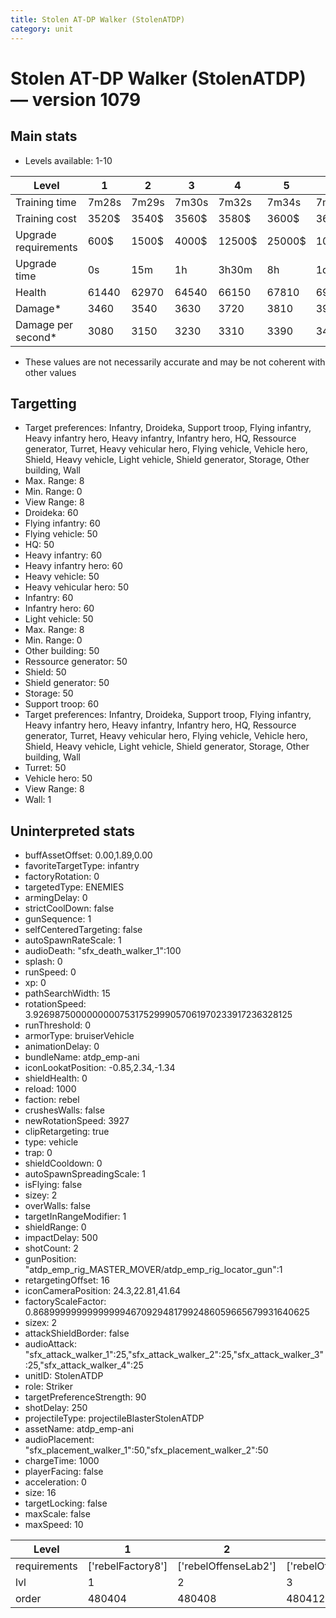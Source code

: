 ```yaml
---
title: Stolen AT-DP Walker (StolenATDP)
category: unit
---
```


# Stolen AT-DP Walker (StolenATDP) — version 1079

## Main stats

  * Levels available: 1-10

|Level               |1    |2    |3    |4     |5     |6      |7      |8      |9       |10      |
|--------------------|-----|-----|-----|------|------|-------|-------|-------|--------|--------|
|Training time       |7m28s|7m29s|7m30s|7m32s |7m34s |7m36s  |7m38s  |7m40s  |7m44s   |8m      |
|Training cost       |3520$|3540$|3560$|3580$ |3600$ |3620$  |3640$  |3660$  |3696$   |4048$   |
|Upgrade requirements|600$ |1500$|4000$|12500$|25000$|100000$|160000$|320000$|1000000$|1750000$|
|Upgrade time        |0s   |15m  |1h   |3h30m |8h    |1d     |2d     |3d12h  |5d      |1w1d    |
|Health              |61440|62970|64540|66150 |67810 |69510  |71260  |73060  |74900   |76800   |
|Damage*             |3460 |3540 |3630 |3720  |3810  |3910   |4010   |4110   |4210    |4320    |
|Damage per second*  |3080 |3150 |3230 |3310  |3390  |3480   |3560   |3650   |3740    |3840    |

* These values are not necessarily accurate and may be not coherent with other values

## Targetting

  * Target preferences: Infantry, Droideka, Support troop, Flying infantry, Heavy infantry hero, Heavy infantry, Infantry hero, HQ, Ressource generator, Turret, Heavy vehicular hero, Flying vehicle, Vehicle hero, Shield, Heavy vehicle, Light vehicle, Shield generator, Storage, Other building, Wall
  * Max. Range: 8
  * Min. Range: 0
  * View Range: 8
  * Droideka: 60
  * Flying infantry: 60
  * Flying vehicle: 50
  * HQ: 50
  * Heavy infantry: 60
  * Heavy infantry hero: 60
  * Heavy vehicle: 50
  * Heavy vehicular hero: 50
  * Infantry: 60
  * Infantry hero: 60
  * Light vehicle: 50
  * Max. Range: 8
  * Min. Range: 0
  * Other building: 50
  * Ressource generator: 50
  * Shield: 50
  * Shield generator: 50
  * Storage: 50
  * Support troop: 60
  * Target preferences: Infantry, Droideka, Support troop, Flying infantry, Heavy infantry hero, Heavy infantry, Infantry hero, HQ, Ressource generator, Turret, Heavy vehicular hero, Flying vehicle, Vehicle hero, Shield, Heavy vehicle, Light vehicle, Shield generator, Storage, Other building, Wall
  * Turret: 50
  * Vehicle hero: 50
  * View Range: 8
  * Wall: 1

## Uninterpreted stats

  * buffAssetOffset: 0.00,1.89,0.00
  * favoriteTargetType: infantry
  * factoryRotation: 0
  * targetedType: ENEMIES
  * armingDelay: 0
  * strictCoolDown: false
  * gunSequence: 1
  * selfCenteredTargeting: false
  * autoSpawnRateScale: 1
  * audioDeath: "sfx_death_walker_1":100
  * splash: 0
  * runSpeed: 0
  * xp: 0
  * pathSearchWidth: 15
  * rotationSpeed: 3.92698750000000007531752999057061970233917236328125
  * runThreshold: 0
  * armorType: bruiserVehicle
  * animationDelay: 0
  * bundleName: atdp_emp-ani
  * iconLookatPosition: -0.85,2.34,-1.34
  * shieldHealth: 0
  * reload: 1000
  * faction: rebel
  * crushesWalls: false
  * newRotationSpeed: 3927
  * clipRetargeting: true
  * type: vehicle
  * trap: 0
  * shieldCooldown: 0
  * autoSpawnSpreadingScale: 1
  * isFlying: false
  * sizey: 2
  * overWalls: false
  * targetInRangeModifier: 1
  * shieldRange: 0
  * impactDelay: 500
  * shotCount: 2
  * gunPosition: "atdp_emp_rig_MASTER_MOVER/atdp_emp_rig_locator_gun":1
  * retargetingOffset: 16
  * iconCameraPosition: 24.3,22.81,41.64
  * factoryScaleFactor: 0.8689999999999999946709294817992486059665679931640625
  * sizex: 2
  * attackShieldBorder: false
  * audioAttack: "sfx_attack_walker_1":25,"sfx_attack_walker_2":25,"sfx_attack_walker_3":25,"sfx_attack_walker_4":25
  * unitID: StolenATDP
  * role: Striker
  * targetPreferenceStrength: 90
  * shotDelay: 250
  * projectileType: projectileBlasterStolenATDP
  * assetName: atdp_emp-ani
  * audioPlacement: "sfx_placement_walker_1":50,"sfx_placement_walker_2":50
  * chargeTime: 1000
  * playerFacing: false
  * acceleration: 0
  * size: 16
  * targetLocking: false
  * maxScale: false
  * maxSpeed: 10

|Level       |1                |2                   |3                   |4                   |5                   |6                   |7                   |8                   |9                   |10                   |
|------------|-----------------|--------------------|--------------------|--------------------|--------------------|--------------------|--------------------|--------------------|--------------------|---------------------|
|requirements|['rebelFactory8']|['rebelOffenseLab2']|['rebelOffenseLab3']|['rebelOffenseLab4']|['rebelOffenseLab5']|['rebelOffenseLab6']|['rebelOffenseLab7']|['rebelOffenseLab8']|['rebelOffenseLab9']|['rebelOffenseLab10']|
|lvl         |1                |2                   |3                   |4                   |5                   |6                   |7                   |8                   |9                   |10                   |
|order       |480404           |480408              |480412              |480416              |480420              |480424              |480428              |480432              |480436              |480440               |

